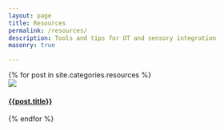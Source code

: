 ```yaml
---
layout: page
title: Resources
permalink: /resources/
description: Tools and tips for OT and sensory integration
masonry: true

---
```

<div class="grid" data-masonry='{ "itemSelector": ".grid-item", "columnWidth": 330 }'>
{% for post in site.categories.resources %}
<div class="card category-card mb-1 grid-item">
<img class="card-img-top" src="{{post.featured_image}}" />
<div class="card-body">
<h4 class="card-title"><a href="{{post.url}}">{{post.title}}</a></h4>
</div>
</div>
{% endfor %}
</div>
